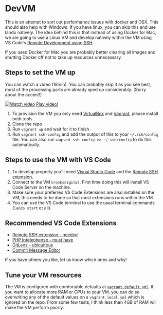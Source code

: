 # DevVM

This is an attempt to sort out performance issues with docker and OSX. This should also help with Windows. If you have linux, you can skip this and use lando natively. The idea behind this is that instead of using Docker for Mac, we are going to use a Linux VM and develop natively within the VM using VS Code's [Remote Development using SSH][vscode-ssh].

If you used Docker for Mac you are probably better clearing all images and shutting Docker off not to take up resources unnecessary.

## Steps to set the VM up

You can watch a video (18min). You can probably skip it as you see best, most of the processing parts are already sped up considerably. (Sorry about the accent!)

[![Watch video](https://img.youtube.com/vi/7xdREuM4oVw/0.jpg)](https://www.youtube.com/watch?v=7xdREuM4oVw)
[Play video!](https://www.youtube.com/watch?v=7xdREuM4oVw)

1. To provision the VM you only need [VirtualBox][virtualbox] and [Vagrant][vagrant], please install both tools.
1. Clone the repo
1. Run `vagrant up` and wait for it to finish
1. Run `vagrant ssh-config` and add the output of this to your `~/.ssh/config` file. You can also run `vagrant ssh-config >> ~/.ssh/config` to do this automatically.

## Steps to use the VM with VS Code

1. To develop properly you'll need [Visual Studio Code][vscode] and the [Remote SSH extension][vscode-ssh-extension].
1. Connect to the VM `brooksdigital`. First time doing this will install VS Code Server on the machine.
1. Make sure your preferred VS Code Extensions are also installed on the VM, this needs to be done so that most extensions runs within the VM.
1. You can use the VS Code terminal to use the usual terminal commands (`lando start` et all).

## Recommended VS Code Extensions

- [Remote SSH extension - needed][vscode-ssh-extension]
- [PHP Intelephense - must have](https://marketplace.visualstudio.com/items?itemName=bmewburn.vscode-intelephense-client)
- [GitLens - ubiquitous](https://marketplace.visualstudio.com/items?itemName=eamodio.gitlens)
- [Commit Message Editor](https://marketplace.visualstudio.com/items?itemName=adam-bender.commit-message-editor)

If you have others you like, let us know which ones and why!

## Tune your VM resources

The VM is configured with comfortable defaults at [`vagrant.default.yml`](vagrant.default.yml). If you want to allocate more RAM or CPUs to your VM, you can do so overwriting any of the default values on a `vagrant.local.yml` which is ignored on the repo. From some few tests, I think less than 4GB of RAM will make the VM perform poorly.

[virtualbox]: https://www.virtualbox.org/wiki/Downloads
[vagrant]: https://www.vagrantup.com/downloads
[vscode]: https://code.visualstudio.com/download
[vscode-ssh]: https://code.visualstudio.com/docs/remote/ssh
[vscode-ssh-extension]: https://marketplace.visualstudio.com/items?itemName=ms-vscode-remote.remote-ssh
